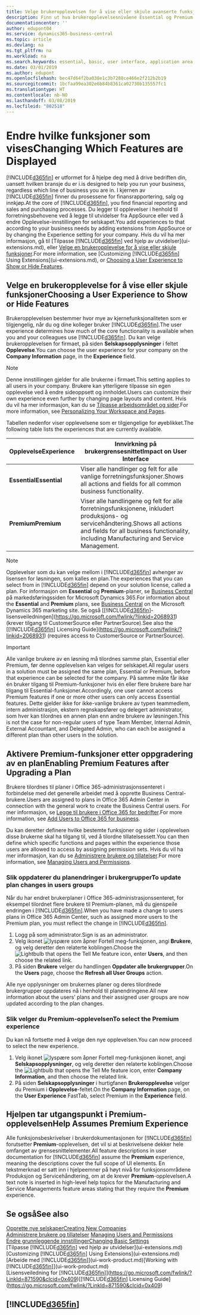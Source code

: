```yaml
---
title: Velge brukeropplevelsen for å vise eller skjule avanserte funksjoner | Microsoft-dokumentasjon
description: Finn ut hva brukeropplevelsesnivåene Essential og Premium betyr for brukergrensesnittet, moduler og selskapet ditt.
documentationcenter: ''
author: edupont04
ms.service: dynamics365-business-central
ms.topic: article
ms.devlang: na
ms.tgt_pltfrm: na
ms.workload: na
ms.search.keywords: essential, basic, user interface, application area, experience
ms.date: 03/01/2019
ms.author: edupont
ms.openlocfilehash: bec47d64f2ba038e1c3b7288ce466e2f212b2b19
ms.sourcegitcommit: 1bcfaa99ea302e6b84b8361ca02730b135557fc1
ms.translationtype: HT
ms.contentlocale: nb-NO
ms.lasthandoff: 03/08/2019
ms.locfileid: "802518"
---
```

# <a name="changing-which-features-are-displayed"></a><span data-ttu-id="d574e-103">Endre hvilke funksjoner som vises</span><span class="sxs-lookup"><span data-stu-id="d574e-103">Changing Which Features are Displayed</span></span>
[!INCLUDE[d365fin](includes/d365fin_md.md)] <span data-ttu-id="d574e-104">er utformet for å hjelpe deg med å drive bedriften din, uansett hvilken bransje du er i.</span><span class="sxs-lookup"><span data-stu-id="d574e-104">is designed to help you run your business, regardless which line of business you are in.</span></span> <span data-ttu-id="d574e-105">I kjernen av [!INCLUDE[d365fin](includes/d365fin_md.md)] finner du prosessene for finansrapportering, salg og innkjøp.</span><span class="sxs-lookup"><span data-stu-id="d574e-105">At the core of [!INCLUDE[d365fin](includes/d365fin_md.md)], you find financial reporting and sales and purchasing processes.</span></span> <span data-ttu-id="d574e-106">Du legger til opplevelser i henhold til forretningsbehovene ved å legge til utvidelser fra AppSource eller ved å endre Opplevelse-innstillingen for selskapet.</span><span class="sxs-lookup"><span data-stu-id="d574e-106">You add experiences to that according to your business needs by adding extensions from AppSource or by changing the Experience setting for your company.</span></span> <span data-ttu-id="d574e-107">Hvis du vil ha mer informasjon, gå til [Tilpasse [!INCLUDE[d365fin](includes/d365fin_md.md)] ved hjelp av utvidelser](ui-extensions.md), eller [Velge en brukeropplevelse for å vise eller skjule funksjoner](ui-experiences.md#choosing-a-user-experience-to-show-or-hide-features).</span><span class="sxs-lookup"><span data-stu-id="d574e-107">For more information, see [Customizing [!INCLUDE[d365fin](includes/d365fin_md.md)] Using Extensions](ui-extensions.md), or [Choosing a User Experience to Show or Hide Features](ui-experiences.md#choosing-a-user-experience-to-show-or-hide-features).</span></span>

## <a name="choosing-a-user-experience-to-show-or-hide-features"></a><span data-ttu-id="d574e-108">Velge en brukeropplevelse for å vise eller skjule funksjoner</span><span class="sxs-lookup"><span data-stu-id="d574e-108">Choosing a User Experience to Show or Hide Features</span></span>
<span data-ttu-id="d574e-109">Brukeropplevelsen bestemmer hvor mye av kjernefunksjonaliteten som er tilgjengelig, når du og dine kolleger bruker [!INCLUDE[d365fin](includes/d365fin_md.md)].</span><span class="sxs-lookup"><span data-stu-id="d574e-109">The user experience determines how much of the core functionality is available when you and your colleagues use [!INCLUDE[d365fin](includes/d365fin_md.md)].</span></span> <span data-ttu-id="d574e-110">Du kan velge brukeropplevelsen for firmaet, på siden **Selskapsopplysninger** i feltet **Opplevelse**.</span><span class="sxs-lookup"><span data-stu-id="d574e-110">You can choose the user experience for your company on the **Company Information** page, in the **Experience** field.</span></span>

> [!NOTE]  
> <span data-ttu-id="d574e-111">Denne innstillingen gjelder for alle brukerne i firmaet.</span><span class="sxs-lookup"><span data-stu-id="d574e-111">This setting applies to all users in your company.</span></span> <span data-ttu-id="d574e-112">Brukere kan ytterligere tilpasse sin egen opplevelse ved å endre sideoppsett og innholdet.</span><span class="sxs-lookup"><span data-stu-id="d574e-112">Users can customize their own experience even further by changing page layouts and content.</span></span> <span data-ttu-id="d574e-113">Hvis du vil ha mer informasjon, kan du se [Tilpasse arbeidsområdet og sider](ui-personalization-user.md).</span><span class="sxs-lookup"><span data-stu-id="d574e-113">For more information, see [Personalizing Your Workspace and Pages](ui-personalization-user.md).</span></span>  

<span data-ttu-id="d574e-114">Tabellen nedenfor viser opplevelsene som er tilgjengelige for øyeblikket.</span><span class="sxs-lookup"><span data-stu-id="d574e-114">The following table lists the experiences that are currently available.</span></span>

| <span data-ttu-id="d574e-115">Opplevelse</span><span class="sxs-lookup"><span data-stu-id="d574e-115">Experience</span></span> | <span data-ttu-id="d574e-116">Innvirkning på brukergrensesnittet</span><span class="sxs-lookup"><span data-stu-id="d574e-116">Impact on User Interface</span></span> |
| --- | --- |
| <span data-ttu-id="d574e-117">**Essential**</span><span class="sxs-lookup"><span data-stu-id="d574e-117">**Essential**</span></span> |<span data-ttu-id="d574e-118">Viser alle handlinger og felt for alle vanlige forretningsfunksjoner.</span><span class="sxs-lookup"><span data-stu-id="d574e-118">Shows all actions and fields for all common business functionality.</span></span>|
| <span data-ttu-id="d574e-119">**Premium**</span><span class="sxs-lookup"><span data-stu-id="d574e-119">**Premium**</span></span> |<span data-ttu-id="d574e-120">Viser alle handlingene og felt for alle forretningsfunksjonene, inkludert produksjons- og servicehåndtering.</span><span class="sxs-lookup"><span data-stu-id="d574e-120">Shows all actions and fields for all business functionality, including Manufacturing and Service Management.</span></span>|

> [!NOTE]  
> <span data-ttu-id="d574e-121">Opplevelser som du kan velge mellom i [!INCLUDE[d365fin](includes/d365fin_md.md)] avhenger av lisensen for løsningen, som kalles en plan.</span><span class="sxs-lookup"><span data-stu-id="d574e-121">The experiences that you can select from in [!INCLUDE[d365fin](includes/d365fin_md.md)] depend on your solution license, called a plan.</span></span> <span data-ttu-id="d574e-122">For informasjon om **Essential** og **Premium**-planer, se [Business Central](https://go.microsoft.com/fwlink/?linkid=870242) på markedsføringssiden for Microsoft Dynamics 365.</span><span class="sxs-lookup"><span data-stu-id="d574e-122">For information about the **Essential** and **Premium** plans, see [Business Central](https://go.microsoft.com/fwlink/?linkid=870242) on the Microsoft Dynamics 365 marketing site.</span></span> <span data-ttu-id="d574e-123">Se også [[!INCLUDE[d365fin](includes/d365fin_md.md)]-lisensveiledningen](https://go.microsoft.com/fwlink/?linkid=2068931) (krever tilgang til CustomerSource eller PartnerSource).</span><span class="sxs-lookup"><span data-stu-id="d574e-123">See also the [[!INCLUDE[d365fin](includes/d365fin_md.md)] Licensing Guide](https://go.microsoft.com/fwlink/?linkid=2068931) (requires access to CustomerSource or PartnerSource).</span></span>

> [!IMPORTANT]  
> <span data-ttu-id="d574e-124">Alle vanlige brukere av en løsning må tilordnes samme plan, Essential eller Premium, før denne opplevelsen kan velges for selskapet.</span><span class="sxs-lookup"><span data-stu-id="d574e-124">All regular users in a solution must be assigned the same plan, Essential or Premium, before that experience can be selected for the company.</span></span> <span data-ttu-id="d574e-125">På samme måte får ikke én bruker tilgang til Premium-funksjoner hvis én eller flere brukere bare har tilgang til Essential-funksjoner.</span><span class="sxs-lookup"><span data-stu-id="d574e-125">Accordingly, one user cannot access Premium features if one or more other users can only access Essential features.</span></span> <span data-ttu-id="d574e-126">Dette gjelder ikke for ikke-vanlige brukere av typen teammedlem, intern administrasjon, ekstern regnskapsfører og delegert administrator, som hver kan tilordnes en annen plan enn andre brukere av løsningen.</span><span class="sxs-lookup"><span data-stu-id="d574e-126">This is not the case for non-regular users of type Team Member, Internal Admin, External Accountant, and Delegated Admin, who can each be assigned a different plan than other users in the solution.</span></span>

## <a name="enabling-premium-features-after-upgrading-a-plan"></a><span data-ttu-id="d574e-127">Aktivere Premium-funksjoner etter oppgradering av en plan</span><span class="sxs-lookup"><span data-stu-id="d574e-127">Enabling Premium Features after Upgrading a Plan</span></span>
<span data-ttu-id="d574e-128">Brukere tilordnes til planer i Office 365-administrasjonssenteret i forbindelse med det generelle arbeidet med å opprette Business Central-brukere.</span><span class="sxs-lookup"><span data-stu-id="d574e-128">Users are assigned to plans in Office 365 Admin Center in connection with the general work to create the Business Central users.</span></span> <span data-ttu-id="d574e-129">For mer informasjon, se [Legge til brukere i Office 365 for bedrifter](https://support.office.com/en-us/article/Add-users-to-Office-365-for-business-435ccec3-09dd-4587-9ebd-2f3cad6bc2bc).</span><span class="sxs-lookup"><span data-stu-id="d574e-129">For more information, see [Add Users to Office 365 for business](https://support.office.com/en-us/article/Add-users-to-Office-365-for-business-435ccec3-09dd-4587-9ebd-2f3cad6bc2bc).</span></span>

<span data-ttu-id="d574e-130">Du kan deretter definere hvilke bestemte funksjoner og sider i opplevelsen disse brukerne skal ha tilgang til, ved å tilordne tillatelsessett.</span><span class="sxs-lookup"><span data-stu-id="d574e-130">You can then define which specific functions and pages within the experience those users are allowed to access by assigning permission sets.</span></span> <span data-ttu-id="d574e-131">Hvis du vil ha mer informasjon, kan du se [Administrere brukere og tillatelser](ui-how-users-permissions.md).</span><span class="sxs-lookup"><span data-stu-id="d574e-131">For more information, see [Managing Users and Permissions](ui-how-users-permissions.md).</span></span>

### <a name="to-update-plan-changes-in-users-groups"></a><span data-ttu-id="d574e-132">Slik oppdaterer du planendringer i brukergrupper</span><span class="sxs-lookup"><span data-stu-id="d574e-132">To update plan changes in users groups</span></span>
<span data-ttu-id="d574e-133">Når du har endret brukerplaner i Office 365-administrasjonssenteret, for eksempel tilordnet flere brukere til Premium-planen, må du gjenspeile endringen i [!INCLUDE[d365fin](includes/d365fin_md.md)].</span><span class="sxs-lookup"><span data-stu-id="d574e-133">When you have made a change to users plans in Office 365 Admin Center, such as assigned more users to the Premium plan, you must reflect the change in [!INCLUDE[d365fin](includes/d365fin_md.md)].</span></span>

1. <span data-ttu-id="d574e-134">Logg på som administrator.</span><span class="sxs-lookup"><span data-stu-id="d574e-134">Sign is as an administrator.</span></span>
2. <span data-ttu-id="d574e-135">Velg ikonet ![lyspære som åpner Fortell meg-funksjonen](media/ui-search/search_small.png "Fortell hva du vil gjøre"), angi **Brukere**, og velg deretter den relaterte koblingen.</span><span class="sxs-lookup"><span data-stu-id="d574e-135">Choose the ![Lightbulb that opens the Tell Me feature](media/ui-search/search_small.png "Tell me what you want to do") icon, enter **Users**, and then choose the related link.</span></span>
3. <span data-ttu-id="d574e-136">På siden **Brukere** velger du handlingen **Oppdater alle brukergrupper**.</span><span class="sxs-lookup"><span data-stu-id="d574e-136">On the **Users** page, choose the **Refresh all User Groups** action.</span></span>

<span data-ttu-id="d574e-137">Alle nye opplysninger om brukernes planer og deres tilordnede brukergrupper oppdateres nå i henhold til planendringene.</span><span class="sxs-lookup"><span data-stu-id="d574e-137">All new information about the users’ plans and their assigned user groups are now updated according to the plan changes.</span></span>

### <a name="to-select-the-premium-experience"></a><span data-ttu-id="d574e-138">Slik velger du Premium-opplevelsen</span><span class="sxs-lookup"><span data-stu-id="d574e-138">To select the Premium experience</span></span>
<span data-ttu-id="d574e-139">Du kan nå fortsette med å velge den nye opplevelsen.</span><span class="sxs-lookup"><span data-stu-id="d574e-139">You can now proceed to select the new experience.</span></span>
1. <span data-ttu-id="d574e-140">Velg ikonet ![lyspære som åpner Fortell meg-funksjonen](media/ui-search/search_small.png "Fortell hva du vil gjøre") ikonet, angi **Selskapsopplysninger**, og velg deretter den relaterte koblingen.</span><span class="sxs-lookup"><span data-stu-id="d574e-140">Choose the ![Lightbulb that opens the Tell Me feature](media/ui-search/search_small.png "Tell me what you want to do") icon, enter **Company Information**, and then choose the related link.</span></span>
2. <span data-ttu-id="d574e-141">På siden **Selskapsopplysninger** i hurtigfanen **Brukeropplevelse** velger du Premium i **Opplevelse**-feltet.</span><span class="sxs-lookup"><span data-stu-id="d574e-141">On the **Company Information** page, on the **User Experience** FastTab, select Premium  in the **Experience** field.</span></span>

## <a name="help-assumes-premium-experience"></a><span data-ttu-id="d574e-142">Hjelpen tar utgangspunkt i Premium-opplevelsen</span><span class="sxs-lookup"><span data-stu-id="d574e-142">Help Assumes Premium Experience</span></span>
<span data-ttu-id="d574e-143">Alle funksjonsbeskrivelser i brukerdokumentasjonen for [!INCLUDE[d365fin](includes/d365fin_md.md)] forutsetter **Premium**-opplevelsen, det vil si at beskrivelsene dekker hele omfanget av grensesnittelementer.</span><span class="sxs-lookup"><span data-stu-id="d574e-143">All feature descriptions in user documentation for [!INCLUDE[d365fin](includes/d365fin_md.md)] assume the **Premium** experience, meaning the descriptions cover the full scope of UI elements.</span></span> <span data-ttu-id="d574e-144">En tekstmerknad er satt inn i hjelpeemner på høyt nivå for funksjonsområdene Produksjon og Servicehåndtering, om at de krever **Premium**-opplevelsen.</span><span class="sxs-lookup"><span data-stu-id="d574e-144">A text note is inserted in high-level help topics for the Manufacturing and Service Managements feature areas stating that they require the **Premium** experience.</span></span>

## <a name="see-also"></a><span data-ttu-id="d574e-145">Se også</span><span class="sxs-lookup"><span data-stu-id="d574e-145">See also</span></span>
[<span data-ttu-id="d574e-146">Opprette nye selskaper</span><span class="sxs-lookup"><span data-stu-id="d574e-146">Creating New Companies</span></span>](about-new-company.md)  
<span data-ttu-id="d574e-147">[Administrere brukere og tillatelser](ui-how-users-permissions.md)  </span><span class="sxs-lookup"><span data-stu-id="d574e-147">[Managing Users and Permissions](ui-how-users-permissions.md)  </span></span>  
[<span data-ttu-id="d574e-148">Endre grunnleggende innstillinger</span><span class="sxs-lookup"><span data-stu-id="d574e-148">Changing Basic Settings</span></span>](ui-change-basic-settings.md)  
<span data-ttu-id="d574e-149">[Tilpasse [!INCLUDE[d365fin](includes/d365fin_md.md)] ved hjelp av utvidelser](ui-extensions.md)</span><span class="sxs-lookup"><span data-stu-id="d574e-149">[Customizing [!INCLUDE[d365fin](includes/d365fin_md.md)] Using Extensions](ui-extensions.md)</span></span>  
<span data-ttu-id="d574e-150">[Arbeide med [!INCLUDE[d365fin](includes/d365fin_md.md)]](ui-work-product.md)</span><span class="sxs-lookup"><span data-stu-id="d574e-150">[Working with [!INCLUDE[d365fin](includes/d365fin_md.md)]](ui-work-product.md)</span></span>  
<span data-ttu-id="d574e-151">[Lisensveiledning for [!INCLUDE[d365fin](includes/d365fin_md.md)]](https://go.microsoft.com/fwlink/?LinkId=871590&clcid=0x409)</span><span class="sxs-lookup"><span data-stu-id="d574e-151">[[!INCLUDE[d365fin](includes/d365fin_md.md)] Licensing Guide](https://go.microsoft.com/fwlink/?LinkId=871590&clcid=0x409)</span></span>

## [!INCLUDE[d365fin](includes/free_trial_md.md)]  
